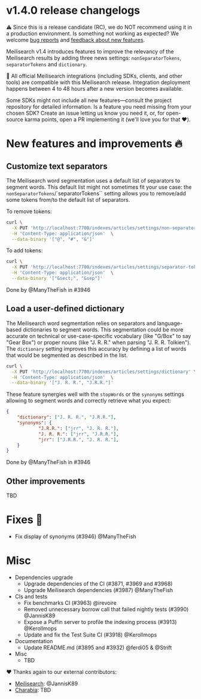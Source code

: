 # v1.4.0 release changelogs

<!-- The following line should NOT be put in the official release changelogs -->
⚠️ Since this is a release candidate (RC), we do NOT recommend using it in a production environment. Is something not working as expected? We welcome [bug reports](https://github.com/meilisearch/meilisearch/issues/new/choose) and [feedback about new features](https://github.com/meilisearch/product/discussions).

Meilisearch v1.4 introduces features to improve the relevancy of the Meilisearch results by adding three news settings: `nonSeparatorTokens`, `separatorTokens` and `dictionary`.

<!-- The following lines should ONLY be put in the official release changelogs -->
🧰 All official Meilisearch integrations (including SDKs, clients, and other tools) are compatible with this Meilisearch release. Integration deployment happens between 4 to 48 hours after a new version becomes available.

Some SDKs might not include all new features—consult the project repository for detailed information. Is a feature you need missing from your chosen SDK? Create an issue letting us know you need it, or, for open-source karma points, open a PR implementing it (we'll love you for that ❤️).

# New features and improvements 🔥

## Customize text separators

The Meilisearch word segmentation uses a default list of separators to segment words. This default list might not sometimes fit your use case: the `nonSeparatorTokens`/`separatorTokens`` setting allows you to remove/add some tokens from/to the default list of separators.

To remove tokens:

```bash
curl \
  -X PUT 'http://localhost:7700/indexes/articles/settings/non-separator-tokens' \
  -H 'Content-Type: application/json'  \
  --data-binary '["@", "#", "&"]'
```

To add tokens:
```bash
curl \
  -X PUT 'http://localhost:7700/indexes/articles/settings/separator-tokens' \
  -H 'Content-Type: application/json'  \
  --data-binary '["&sect;", "&sep"]'
```

Done by @ManyTheFish in #3946

## Load a user-defined dictionary

The Meilisearch word segmentation relies on separators and language-based dictionaries to segment words. This segmentation could be more accurate on technical or use-case-specific vocabulary (like "G/Box" to say "Gear Box") or proper nouns (like "J. R. R." when parsing "J. R. R. Tolkien"). The `dictionary` setting improves this accuracy by defining a list of words that would be segmented as described in the list.

```bash
curl \
  -X PUT 'http://localhost:7700/indexes/articles/settings/dictionary' \
  -H 'Content-Type: application/json'  \
  --data-binary '["J. R. R.", "J.R.R."]'
```

These feature synergies well with the `stopWords` or the `synonyms` settings allowing to segment words and correctly retrieve what you expect:

```json
{
    "dictionary": ["J. R. R.", "J.R.R."],
    "synonyms": {
            "J.R.R.": ["jrr", "J. R. R."],
            "J. R. R.": ["jrr", "J.R.R."],
            "jrr": ["J.R.R.", "J. R. R."],
    }
}
```

Done by @ManyTheFish in #3946

## Other improvements
TBD

# Fixes 🐞

* Fix display of synonyms (#3946) @ManyTheFish

# Misc

* Dependencies upgrade
  * Upgrade dependencies of the CI (#3871, #3969 and #3968)
  * Upgrade Meilisearch dependencies (#3987) @ManyTheFish
* CIs and tests
  * Fix benchmarks CI (#3963) @irevoire
  * Removed unnecessary borrow call that failed nightly tests (#3990) @JannisK89
  * Expose a Puffin server to profile the indexing process (#3913) @Kerollmops
  * Update and fix the Test Suite CI (#3918) @Kerollmops
* Documentation
  * Update README.md (#3895 and #3932) @ferdi05 & @Strift
* Misc
  * TBD

❤️ Thanks again to our external contributors:
- [Meilisearch](https://github.com/meilisearch/meilisearch): @JannisK89
- [Charabia](https://github.com/meilisearch/charabia): TBD
